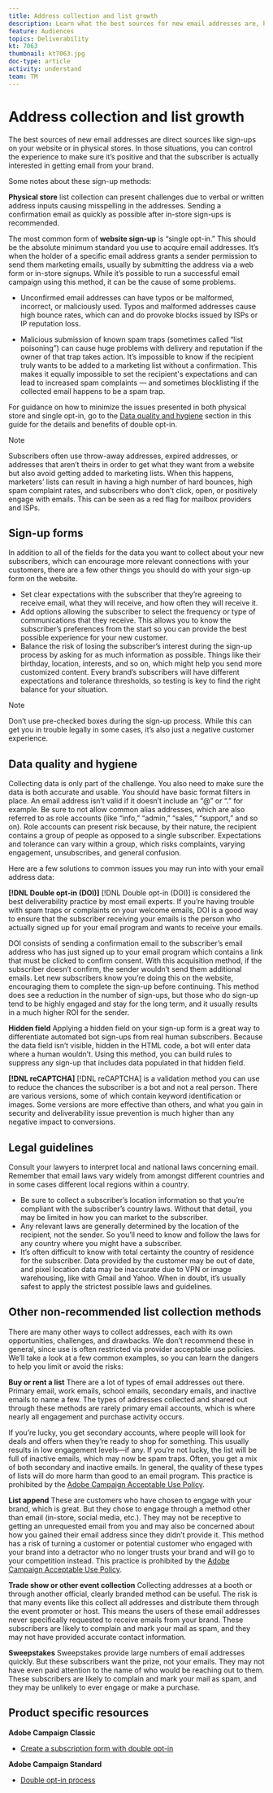 ```yaml
---
title: Address collection and list growth
description: Learn what the best sources for new email addresses are, how to ensure high data quality, and alignment with legal guidelines. 
feature: Audiences
topics: Deliverability
kt: 7063
thumbnail: kt7063.jpg
doc-type: article
activity: understand
team: TM
---
```


# Address collection and list growth

The best sources of new email addresses are direct sources like sign-ups on your website or in physical stores. In those situations, you can control the experience to make sure it’s positive and that the subscriber is actually interested in getting email from your brand.

Some notes about these sign-up methods:

**Physical store** list collection can present challenges due to verbal or written address inputs causing misspelling in the addresses. Sending a confirmation email as quickly as possible after in-store sign-ups is recommended.

The most common form of **website sign-up** is “single opt-in.” This should be the absolute minimum standard you use to acquire email addresses. It’s when the holder of a specific email address grants a sender permission to send them marketing emails, usually by submitting the address via a web form or in-store signups. While it’s possible to run a successful email campaign using this method, it can be the cause of some problems.

* Unconfirmed email addresses can have typos or be malformed, incorrect, or maliciously used. Typos and malformed addresses cause high bounce rates, which can and do provoke blocks issued by ISPs or IP reputation loss.

* Malicious submission of known spam traps (sometimes called “list poisoning”) can cause huge problems with delivery and reputation if the owner of that trap takes action. It’s impossible to know if the recipient truly wants to be added to a marketing list without a confirmation. This makes it equally impossible to set the recipient's expectations and can lead to increased spam complaints — and sometimes blocklisting if the collected email happens to be a spam trap.
  
For guidance on how to minimize the issues presented in both physical store and single opt-in, go to the [Data quality and hygiene](#data-quality-and-hygiene) section in this guide for the details and benefits of double opt-in.

>[!NOTE]
>
>Subscribers often use throw-away addresses, expired addresses, or addresses that aren’t theirs in order to get what they want from a website but also avoid getting added to marketing lists. When this happens, marketers’ lists can result in having a high number of hard bounces, high spam complaint rates, and subscribers who don’t click, open, or positively engage with emails. This can be seen as a red flag for mailbox providers and ISPs.

## Sign-up forms

In addition to all of the fields for the data you want to collect about your new subscribers, which can encourage more relevant connections with your customers, there are a few other things you should do with your sign-up form on the website.

* Set clear expectations with the subscriber that they’re agreeing to receive email, what they will receive, and how often they will receive it.
* Add options allowing the subscriber to select the frequency or type of communications that they receive. This allows you to know the subscriber’s preferences from the start so you can provide the best possible experience for your new customer.
* Balance the risk of losing the subscriber’s interest during the sign-up process by asking for as much information as possible. Things like their birthday, location, interests, and so on, which might help you send more customized content. Every brand’s subscribers will have different expectations and tolerance thresholds, so testing is key to find the right balance for your situation.

 >[!NOTE]
 >
 > Don’t use pre-checked boxes during the sign-up process. While this can get you in trouble legally in some cases, it’s also just a negative customer experience.

## Data quality and hygiene

Collecting data is only part of the challenge. You also need to make sure the data is both accurate and usable. You should have basic format filters in place. An email address isn’t valid if it doesn’t include an “@” or “.” for example. Be sure to not allow common alias addresses, which are also referred to as role accounts (like “info,” “admin,” “sales,” “support,” and so on). Role accounts can present risk because, by their nature, the recipient contains a group of people as opposed to a single subscriber. Expectations and tolerance can vary within a group, which risks complaints, varying engagement, unsubscribes, and general confusion.

Here are a few solutions to common issues you may run into with your email address data:

**[!DNL Double opt-in (DOI)]**
[!DNL Double opt-in (DOI)] is considered the best deliverability practice by most email experts. If you’re having trouble with spam traps or complaints on your welcome emails, DOI is a good way to ensure that the subscriber receiving your emails is the person who actually signed up for your email program and wants to receive your emails.

DOI consists of sending a confirmation email to the subscriber’s email address who has just signed up to your email program which contains a link that must be clicked to confirm consent. With this acquisition method, if the subscriber doesn’t confirm, the sender wouldn’t send them additional emails. Let new subscribers know you’re doing this on the website, encouraging them to complete the sign-up before continuing. This method does see a reduction in the number of sign-ups, but those who do sign-up tend to be highly engaged and stay for the long term, and it usually results in a much higher ROI for the sender.

**Hidden field**
Applying a hidden field on your sign-up form is a great way to differentiate automated bot sign-ups from real human subscribers. Because the data field isn’t visible, hidden in the HTML code, a bot will enter data where a human wouldn’t. Using this method, you can build rules to suppress any sign-up that includes data populated in that hidden field.

**[!DNL reCAPTCHA]**
[!DNL reCAPTCHA] is a validation method you can use to reduce the chances the subscriber is a bot and not a real person. There are various versions, some of which contain keyword identification or images. Some versions are more effective than others, and what you gain in security and deliverability issue prevention is much higher than any negative impact to conversions.

## Legal guidelines

Consult your lawyers to interpret local and national laws concerning email. Remember that email laws vary widely from amongst different countries and in some cases different local regions within a country.

* Be sure to collect a subscriber’s location information so that you’re compliant with the subscriber’s country laws. Without that detail, you may be limited in how you can market to the subscriber.
* Any relevant laws are generally determined by the location of the recipient, not the sender. So you’ll need to know and follow the laws for any country where you might have a subscriber.
* It’s often difficult to know with total certainty the country of residence for the subscriber. Data provided by the customer may be out of date, and pixel location data may be inaccurate due to VPN or image warehousing, like with Gmail and Yahoo. When in doubt, it’s usually safest to apply the strictest possible laws and guidelines.

## Other non-recommended list collection methods

There are many other ways to collect addresses, each with its own opportunities, challenges, and drawbacks. We don’t recommend these in general, since use is often restricted via provider acceptable use policies. We’ll take a look at a few common examples, so you can learn the dangers to help you limit or avoid the risks:

**Buy or rent a list**
There are a lot of types of email addresses out there. Primary email, work emails, school emails, secondary emails, and inactive emails to name a few. The types of addresses collected and shared out through these methods are rarely primary email accounts, which is where nearly all engagement and purchase activity occurs.

If you’re lucky, you get secondary accounts, where people will look for deals and offers when they’re ready to shop for something. This usually results in low engagement levels—if any. If you’re not lucky, the list will be full of inactive emails, which may now be spam traps. Often, you get a mix of both secondary and inactive emails. In general, the quality of these types of lists will do more harm than good to an email program. This practice is prohibited by the [Adobe Campaign Acceptable Use Policy](https://www.adobe.com/legal/terms/aup.html).

**List append**
These are customers who have chosen to engage with your brand, which is great. But they chose to engage through a method other than email (in-store, social media, etc.). They may not be receptive to getting an unrequested email from you and may also be concerned about how you gained their email address since they didn’t provide it. This method has a risk of turning a customer or potential customer who engaged with your brand into a detractor who no longer trusts your brand and will go to your competition instead. This practice is prohibited by the [Adobe Campaign Acceptable Use Policy](https://www.adobe.com/legal/terms/aup.html).

**Trade show or other event collection**
Collecting addresses at a booth or through another official, clearly branded method can be useful. The risk is that many events like this collect all addresses and distribute them through the event promoter or host. This means the users of these email addresses never specifically requested to receive emails from your brand. These subscribers are likely to complain and mark your mail as spam, and they may not have provided accurate contact information.

**Sweepstakes**
Sweepstakes provide large numbers of email addresses quickly. But these subscribers want the prize, not your emails. They may not have even paid attention to the name of who would be reaching out to them. These subscribers are likely to complain and mark your mail as spam, and they may be unlikely to ever engage or make a purchase.

## Product specific resources

**Adobe Campaign Classic**

* [Create a subscription form with double opt-in](https://experienceleague.adobe.com/docs/campaign-classic/using/designing-content/web-forms/use-cases--web-forms.html?lang=en#create-a-subscription--form-with-double-opt-in)

**Adobe Campaign Standard**

* [Double opt-in process](https://experienceleague.adobe.com/docs/campaign-standard/using/communication-channels/landing-pages/setting-up-a-double-opt-in-process.html?lang=en#communication-channels)
